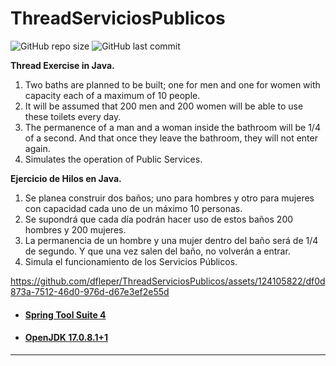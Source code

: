 # ThreadServiciosPublicos

![GitHub repo size](https://img.shields.io/github/repo-size/dfleper/ThreadServiciosPublicos?logo=github)
![GitHub last commit](https://img.shields.io/github/last-commit/dfleper/ThreadServiciosPublicos?color=blue&label=last-commit&logo=github&logoColor=white)

**Thread Exercise in Java.**
  1. Two baths are planned to be built; one for men and one for women with capacity each of a maximum of 10 people.
  1. It will be assumed that 200 men and 200 women will be able to use these toilets every day.
  1. The permanence of a man and a woman inside the bathroom will be 1/4 of a second. And that once they leave the bathroom, they will not enter again.
  1. Simulates the operation of Public Services.

**Ejercicio de Hilos en Java.**
  1. Se planea construir dos baños; uno para hombres y otro para mujeres con capacidad cada uno de un máximo 10 personas.
  1. Se supondrá que cada día podrán hacer uso de estos baños 200 hombres y 200 mujeres.
  1. La permanencia de un hombre y una mujer dentro del baño será de 1/4 de segundo. Y que una vez salen del baño, no volverán a entrar.
  1. Simula el funcionamiento de los Servicios Públicos.

https://github.com/dfleper/ThreadServiciosPublicos/assets/124105822/df0d873a-7512-46d0-976d-d67e3ef2e55d

- #### [Spring Tool Suite 4](https://spring.io/tools)
- #### [OpenJDK 17.0.8.1+1](https://developer.ibm.com/languages/java/semeru-runtimes/downloads/)
-----
